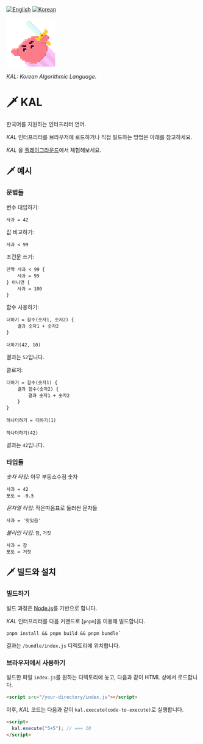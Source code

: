 [![English](https://img.shields.io/badge/Lang-en-green)][readme-en]
[![Korean](https://img.shields.io/badge/Lang-ko-blue)][readme-ko]

[readme-en]: ./
[readme-ko]: ./docs/README_KR.md



<img src="./images/kal-logo.png" alt="KAL logo" width="128px" height="128px" />

_KAL: Korean Algorithmic Language_.



# 🗡️ KAL

한국어를 지원하는 인터프리터 언어.

_KAL_ 인터프리터를 브라우저에 로드하거나 직접 빌드하는 방법은 아래를 참고하세요.

_KAL_ 을 [플레이그라운드][playground]에서 체험해보세요.

[playground]: https://kal-playground.rooi.dev/



## 🗡️ 예시

### 문법들

변수 대입하기:
```
사과 = 42
```

값 비교하기:
```
사과 < 99
```

조건문 쓰기:
```
만약 사과 < 99 {
    사과 = 99
} 아니면 {
    사과 = 100
}
```

함수 사용하기:
```
더하기 = 함수(숫자1, 숫자2) {
    결과 숫자1 + 숫자2
}

더하기(42, 10)
```
결과는 `52`입니다.

클로저:
```
더하기 = 함수(숫자1) {
    결과 함수(숫자2) {
        결과 숫자1 + 숫자2
    }
}

하나더하기 = 더하기(1)

하나더하기(42)
```
결과는 `42`입니다.



### 타입들

_숫자 타입_: 아무 부동소수점 숫자
```
사과 = 42
포도 = -9.5
```

_문자열 타입_: 작은따옴표로 둘러싼 문자들
```
사과 = '맛있음'
```

_불리언 타입_: `참`, `거짓`
```
사과 = 참
포도 = 거짓
```


## 🗡️ 빌드와 설치

### 빌드하기

빌드 과정은 [Node.js][node]를 기반으로 합니다.

_KAL_ 인터프리터를 다음 커맨드로 [`pnpm`]을 이용해 빌드합니다.

```
pnpm install && pnpm build && pnpm bundle`
```


결과는 `/bundle/index.js` 디렉토리에 위치합니다.

[pnpm]: https://pnpm.io/
[node]: https://nodejs.org/



### 브라우저에서 사용하기

빌드한 파일 `index.js`를 원하는 디렉토리에 놓고, 다음과 같이 HTML 상에서 로드합니다.

```HTML
<script src="/your-directory/index.js"></script>
```

이후, _KAL_ 코드는 다음과 같이 `kal.execute(code-to-execute)`로 실행합니다.

```HTML
<script>
  kal.execute("5+5"); // === 10
</script>
```
